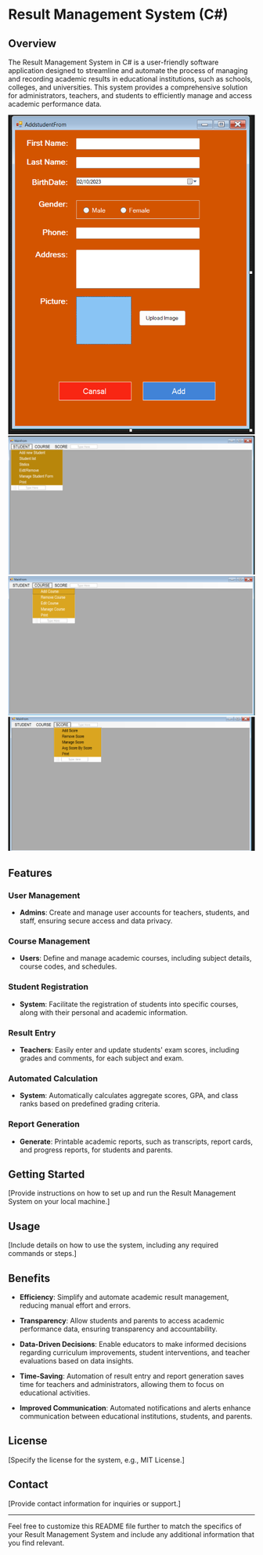 # Result Management System (C#)

## Overview

The Result Management System in C# is a user-friendly software application designed to streamline and automate the process of managing and recording academic results in educational institutions, such as schools, colleges, and universities. This system provides a comprehensive solution for administrators, teachers, and students to efficiently manage and access academic performance data.

![Result Management System](./assets/1c.png)
![Result Management System](./assets/2c.png)
![Result Management System](./assets/3c.png)
![Result Management System](./assets/4c.png)


## Features

### User Management

- **Admins**: Create and manage user accounts for teachers, students, and staff, ensuring secure access and data privacy.

### Course Management

- **Users**: Define and manage academic courses, including subject details, course codes, and schedules.

### Student Registration

- **System**: Facilitate the registration of students into specific courses, along with their personal and academic information.

### Result Entry

- **Teachers**: Easily enter and update students' exam scores, including grades and comments, for each subject and exam.

### Automated Calculation

- **System**: Automatically calculates aggregate scores, GPA, and class ranks based on predefined grading criteria.

### Report Generation

- **Generate**: Printable academic reports, such as transcripts, report cards, and progress reports, for students and parents.

## Getting Started

[Provide instructions on how to set up and run the Result Management System on your local machine.]

## Usage

[Include details on how to use the system, including any required commands or steps.]

## Benefits

- **Efficiency**: Simplify and automate academic result management, reducing manual effort and errors.

- **Transparency**: Allow students and parents to access academic performance data, ensuring transparency and accountability.

- **Data-Driven Decisions**: Enable educators to make informed decisions regarding curriculum improvements, student interventions, and teacher evaluations based on data insights.

- **Time-Saving**: Automation of result entry and report generation saves time for teachers and administrators, allowing them to focus on educational activities.

- **Improved Communication**: Automated notifications and alerts enhance communication between educational institutions, students, and parents.

## License

[Specify the license for the system, e.g., MIT License.]

## Contact

[Provide contact information for inquiries or support.]

---

Feel free to customize this README file further to match the specifics of your Result Management System and include any additional information that you find relevant.

